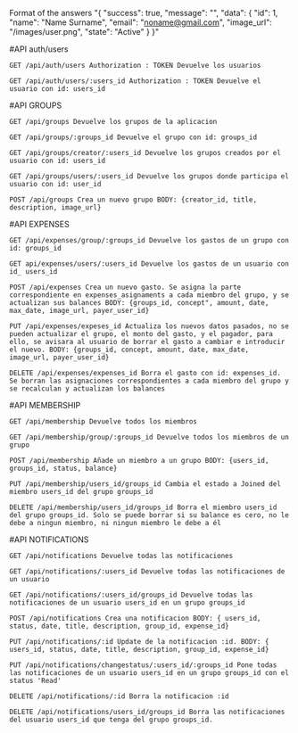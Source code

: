 Format of the answers 
"{
  "success": true,
  "message": "",
  "data": {
    "id": 1,
    "name": "Name Surname",
    "email": "noname@gmail.com",
    "image_url": "/images/user.png",
    "state": "Active"
  }
}"

#API auth/users

    GET /api/auth/users Authorization : TOKEN Devuelve los usuarios

    GET /api/auth/users/:users_id Authorization : TOKEN Devuelve el usuario con id: users_id

#API GROUPS

    GET /api/groups Devuelve los grupos de la aplicacion

    GET /api/groups/:groups_id Devuelve el grupo con id: groups_id

    GET /api/groups/creator/:users_id Devuelve los grupos creados por el usuario con id: users_id

    GET /api/groups/users/:users_id Devuelve los grupos donde participa el usuario con id: user_id

    POST /api/groups Crea un nuevo grupo BODY: {creator_id, title, description, image_url}

#API EXPENSES

    GET /api/expenses/group/:groups_id Devuelve los gastos de un grupo con id: groups_id

    GET api/expenses/users/:users_id Devuelve los gastos de un usuario con id_ users_id

    POST /api/expenses Crea un nuevo gasto. Se asigna la parte correspondiente en expenses_asignaments a cada miembro del grupo, y se actualizan sus balances BODY: {groups_id, concept", amount, date, max_date, image_url, payer_user_id}

    PUT /api/expenses/expeses_id Actualiza los nuevos datos pasados, no se pueden actualizar el grupo, el monto del gasto, y el pagador, para ello, se avisara al usuario de borrar el gasto a cambiar e introducir el nuevo. BODY: {groups_id, concept, amount, date, max_date, image_url, payer_user_id}

    DELETE /api/expenses/expenses_id Borra el gasto con id: expenses_id. Se borran las asignaciones correspondientes a cada miembro del grupo y se recalculan y actualizan los balances

#API MEMBERSHIP

    GET /api/membership Devuelve todos los miembros

    GET /api/membership/group/:groups_id Devuelve todos los miembros de un grupo

    POST /api/membership Añade un miembro a un grupo BODY: {users_id, groups_id, status, balance}

    PUT /api/membership/users_id/groups_id Cambia el estado a Joined del miembro users_id del grupo groups_id

    DELETE /api/membership/users_id/groups_id Borra el miembro users_id del grupo groups_id. Solo se puede borrar si su balance es cero, no le debe a ningun miembro, ni ningun miembro le debe a él

#API NOTIFICATIONS

    GET /api/notifications Devuelve todas las notificaciones

    GET /api/notifications/:users_id Devuelve todas las notificaciones de un usuario

    GET /api/notifications/:users_id/groups_id Devuelve todas las notificaciones de un usuario users_id en un grupo groups_id

    POST /api/notifications Crea una notificacion BODY: { users_id, status, date, title, description, group_id, expense_id}

    PUT /api/notifications/:id Update de la notificacion :id. BODY: { users_id, status, date, title, description, group_id, expense_id}

    PUT /api/notifications/changestatus/:users_id/:groups_id Pone todas las notificaciones de un usuario users_id en un grupo groups_id con el status 'Read'

    DELETE /api/notifications/:id Borra la notificacion :id
   
    DELETE /api/notifications/users_id/groups_id Borra las notificaciones del usuario users_id que tenga del grupo groups_id.



